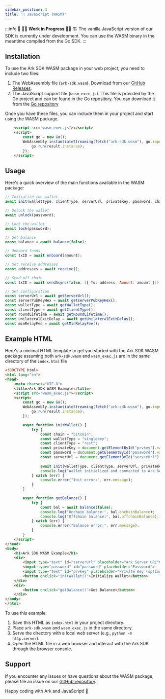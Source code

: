 ```yaml
---
sidebar_position: 3
title: '📜 JavaScript (WASM)'
---
```


:::info
🚧 👷‍♀️ **Work in Progress** 👷‍♂️ 🏗️ The vanilla JavaScript version of our SDK is currently under development. You can use the WASM binary in the meantime compiled from the Go SDK. 
:::

## Installation

To use the Ark SDK WASM package in your web project, you need to include two files:

1. The WebAssembly file (`ark-sdk.wasm`). Download from our [GitHub Releases](https://github.com/ark-network/ark/releases).
2. The JavaScript support file (`wasm_exec.js`). This file is provided by the Go project and can be found in the Go repository. You can download it from the [Go repository](https://github.com/golang/go/blob/master/lib/wasm/wasm_exec.js)

Once you have these files, you can include them in your project and start using the WASM package.

```html
    <script src="wasm_exec.js"></script>
    <script>
        const go = new Go();
        WebAssembly.instantiateStreaming(fetch("ark-sdk.wasm"), go.importObject).then((result) => {
            go.run(result.instance);
        });
    </script>
```

## Usage

Here's a quick overview of the main functions available in the WASM package:

```javascript
// Initialize the wallet
await init(walletType, clientType, serverUrl, privateKey, password, chain);

// Unlock the wallet
await unlock(password);

// Lock the wallet
await lock(password);

// Get balance
const balance = await balance(false);

// Onboard funds
const txID = await onboard(amount);

// Get receive addresses
const addresses = await receive();

// Send off-chain
const txID = await sendAsync(false, [{ To: address, Amount: amount }]);

// Get configuration
const serverUrl = await getServerUrl();
const serverPubKeyHex = await getserverPubKeyHex();
const walletType = await getWalletType();
const clientType = await getClientType();
const roundLifetime = await getRoundLifetime();
const unilateralExitDelay = await getUnilateralExitDelay();
const minRelayFee = await getMinRelayFee();
```

## Example HTML

Here's a minimal HTML template to get you started with the Ark SDK WASM package assuming both `ark-sdk.wasm` and `wasm_exec.js` are in the same directory of the `index.html` file

```html
<!DOCTYPE html>
<html lang="en">
<head>
    <meta charset="UTF-8">
    <title>Ark SDK WASM Example</title>
    <script src="wasm_exec.js"></script>
    <script>
        const go = new Go();
        WebAssembly.instantiateStreaming(fetch("ark-sdk.wasm"), go.importObject).then((result) => {
            go.run(result.instance);
        });

        async function initWallet() {
            try {
                const chain = "bitcoin";
                const walletType = "singlekey";
                const clientType = "rest";
                const privateKey = document.getElementById("prvkey").value;
                const password = document.getElementById("password").value;
                const serverUrl = document.getElementById("serverUrl").value;
                
                await init(walletType, clientType, serverUrl, privateKey, password, chain);
                console.log("Wallet initialized and connected to Ark Server");
            } catch (err) {
                console.error("Init error:", err.message);
            }
        }

        async function getBalance() {
            try {
                const bal = await balance(false);
                console.log("Onchain balance:", bal.onchainBalance);
                console.log("Offchain balance:", bal.offchainBalance);
            } catch (err) {
                console.error("Balance error:", err.message);
            }
        }
    </script>
</head>
<body>
    <h1>Ark SDK WASM Example</h1>
    <div>
        <input type="text" id="serverUrl" placeholder="Ark Server URL">
        <input type="password" id="password" placeholder="Password">
        <input type="text" id="prvkey" placeholder="Private Key (optional)">
        <button onclick="initWallet()">Initialize Wallet</button>
    </div>
    <div>
        <button onclick="getBalance()">Get Balance</button>
    </div>
</body>
</html>
```

To use this example:

1. Save this HTML as `index.html` in your project directory.
2. Place `ark-sdk.wasm` and `wasm_exec.js` in the same directory.
3. Serve the directory with a local web server (e.g., `python -m http.server`).
4. Open the HTML file in a web browser and interact with the Ark SDK through the browser console.

## Support

If you encounter any issues or have questions about the WASM package, please file an issue on our [GitHub repository](https://github.com/ark-network/ark/issues).

Happy coding with Ark and JavaScript! 🚀
